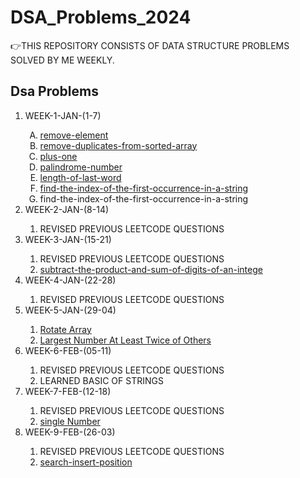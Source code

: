 # DSA_Problems_2024
👉THIS REPOSITORY CONSISTS OF DATA STRUCTURE PROBLEMS SOLVED BY ME WEEKLY. 
<br>
<h2>Dsa Problems</h2>
<ol>
  <li>WEEK-1-JAN-(1-7)</li>
  <ol type="A">
    <li> <a href="https://leetcode.com/problems/remove-element/description/">remove-element</a></li>
    <li> <a href="https://leetcode.com/problems/remove-duplicates-from-sorted-array/">remove-duplicates-from-sorted-array </a></li>
    <li> <a href="https://leetcode.com/problems/plus-one/description/">plus-one</a></li>
    <li> <a href="https://leetcode.com/problems/palindrome-number/description/">palindrome-number</a></li>
    <li> <a href="https://leetcode.com/problems/length-of-last-word/description/">length-of-last-word</a></li>
    <li> <a href="https://leetcode.com/problems/find-the-index-of-the-first-occurrence-in-a-string/description/">find-the-index-of-the-first-occurrence-in-a-string</a></li>
     <li> <a https://leetcode.com/problems/add-binary/description/"> find-the-index-of-the-first-occurrence-in-a-string</a></li>
  </ol>
  <li>WEEK-2-JAN-(8-14)</li>
  <ol>
    <li>REVISED PREVIOUS LEETCODE QUESTIONS</li>
  </ol>
  <li>WEEK-3-JAN-(15-21)</li>
  <ol>
    <li>REVISED PREVIOUS LEETCODE QUESTIONS</li>
     <li> <a href="https://leetcode.com/problems/subtract-the-product-and-sum-of-digits-of-an-integer/description/"> subtract-the-product-and-sum-of-digits-of-an-intege</a></li>
  </ol>
  <li>WEEK-4-JAN-(22-28)</li>
  <ol>
    <li>REVISED PREVIOUS LEETCODE QUESTIONS</li>
  </ol>
<li>WEEK-5-JAN-(29-04)</li>
  <ol>
    <li> <a href="https://leetcode.com/problems/rotate-array/submissions/1166012501/">Rotate Array</a></li>
    <li> <a href="https://leetcode.com/problems/largest-number-at-least-twice-of-others/description/">Largest Number At Least Twice of Others</a></li>
  </ol>

  <li>WEEK-6-FEB-(05-11)</li>
  <ol>
    <li>REVISED PREVIOUS LEETCODE QUESTIONS</li>
   <li>LEARNED BASIC OF STRINGS</li>
   
  </ol>

  <li>WEEK-7-FEB-(12-18)</li>
  <ol>
    <li>REVISED PREVIOUS LEETCODE QUESTIONS</li>
    <li><a href="https://leetcode.com/problems/single-number/description/">single Number</a> </li>
  </ol>
    <li>WEEK-9-FEB-(26-03)</li>
  <ol>
    <li>REVISED PREVIOUS LEETCODE QUESTIONS</li>
    <li><a href="https://leetcode.com/problems/search-insert-position/description/">search-insert-position</a> </li>
  </ol>
  
</ol>
